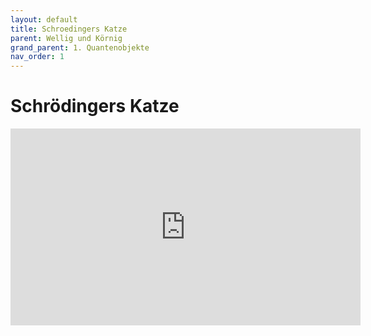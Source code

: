 ```yaml
---
layout: default
title: Schroedingers Katze
parent: Wellig und Körnig
grand_parent: 1. Quantenobjekte
nav_order: 1
---
```


# Schrödingers Katze
<iframe width="560" height="315" src="https://www.youtube-nocookie.com/embed/wTJnRS8SZhI?rel=0&amp;showinfo=0" frameborder="0" allowfullscreen></iframe>

